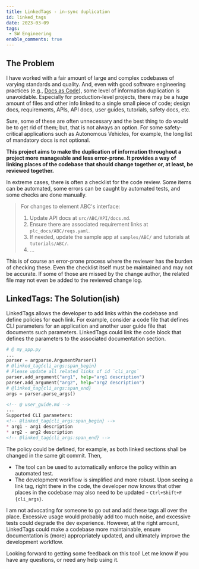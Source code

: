 ```yaml
---
title: LinkedTags - in-sync duplication
id: linked_tags
date: 2023-03-09
tags:
 - SW Engineering
enable_comments: true
---
```


## The Problem

I have worked with a fair amount of large and complex codebases of varying standards and quality. And, even with good software engineering practices (e.g., [Docs as Code](https://www.writethedocs.org/guide/docs-as-code/)), some level of information duplication is unavoidable. Especially for production-level projects, there may be a huge amount of files and other info linked to a single small piece of code; design docs, requirements, APIs, API docs, user guides, tutorials, safety docs, etc.

Sure, some of these are often unnecessary and the best thing to do would be to get rid of them; but, that is not always an option. For some safety-critical applications such as Autonomous Vehicles, for example, the long list of mandatory docs is not optional.

**This project aims to make the duplication of information throughout a project more manageable and less error-prone. It provides a way of linking places of the codebase that should change together or, at least, be reviewed together.**

In extreme cases, there is often a checklist for the code review. Some items can be automated, some errors can be caught by automated tests, and some checks are done manually.

> For changes to element ABC's interface:
> 1. Update API docs at `src/ABC/API/docs.md`.
> 2. Ensure there are associated requirement links at `plc_docs/ABC/reqs.yaml`.
> 3. If needed, update the sample app at `samples/ABC/` and tutorials at `tutorials/ABC/`.
> 4. ...

This is of course an error-prone process where the reviewer has the burden of checking these. Even the checklist itself must be maintained and may not be accurate. If some of those are missed by the change author, the related file may not even be added to the reviewed change log.

## LinkedTags: The Solution(ish)

LinkedTags allows the developer to add links within the codebase and define policies for each link. For example, consider a code file that defines CLI parameters for an application and another user guide file that documents such parameters. LinkedTags could link the code block that defines the parameters to the associated documentation section.

```python
# @ my_app.py
...
parser = argparse.ArgumentParser()
# @linked_tag{cli_args:span_begin}
# Please update all related links of id `cli_args`
parser.add_argument("arg1", help="arg1 description")
parser.add_argument("arg2", help="arg2 description")
# @linked_tag{cli_args:span_end}
args = parser.parse_args()
```

```md
<!-- @ user_guide.md -->
...
Supported CLI parameters:
<!-- @linked_tag{cli_args:span_begin} -->
* arg1 - arg1 description
* arg2 - arg2 description
<!-- @linked_tag{cli_args:span_end} -->
```

The policy could be defined, for example, as both linked sections shall be changed in the same git commit. Then,
* The tool can be used to automatically enforce the policy within an automated test.
* The development workflow is simplified and more robust. Upon seeing a link tag, right there in the code, the developer now knows that other places in the codebase may also need to be updated - `Ctrl+Shift+F {cli_args}`.

I am not advocating for someone to go out and add these tags all over the place. Excessive usage would probably add too much noise, and excessive tests could degrade the dev experience. However, at the right amount, LinkedTags could make a codebase more maintainable, ensure documentation is (more) appropriately updated, and ultimately improve the development workflow.

Looking forward to getting some feedback on this tool! Let me know if you have any questions, or need any help using it.